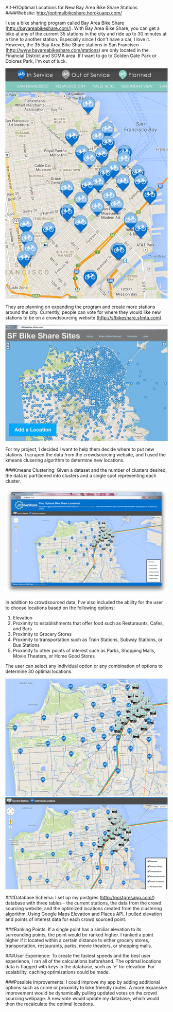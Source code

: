 Alt-H1Optimal Locations for New Bay Area Bike Share Stations
####Website: http://optimalbikeshare.herokuapp.com/

I use a bike sharing program called Bay Area Bike Share (http://bayareabikeshare.com/). With Bay Area Bike Share, you can get a bike at any of the current 35 stations in the city and ride up to 30 minutes at a time to another station. Especially since I don't have a car, I love it. However, the 35 Bay Area Bike Share stations in San Francisco (http://www.bayareabikeshare.com/stations) are only located in the Financial District and SOMA area. If I want to go to Golden Gate Park or Dolores Park, I'm out of luck.

![current stations](https://raw.githubusercontent.com/aluhrs/Optimal_Bike_Share_Locations/master/images/babikesharestations.png)

They are planning on expanding the program and create more stations around the city. Currently, people can vote for where they would like new stations to be on a crowdsourcing website (http://sfbikeshare.sfmta.com).

![http://sfbikeshare.sfmta.com)](https://raw.githubusercontent.com/aluhrs/Optimal_Bike_Share_Locations/master/images/crowdsourcing.png)

For my project, I decided I want to help them decide where to put new stations. I scraped the data from the crowdsourcing website, and I used the kmeans clusering algorithm to determine new locations. 

###Kmeans Clustering:
Given a dataset and the number of clusters desired, the data is partitioned into clusters and a single spot representing each cluster.

![landing_page](https://raw.githubusercontent.com/aluhrs/Optimal_Bike_Share_Locations/master/images/landing.png)

In addition to crowdsourced data, I've also included the ability for the user to choose locations based on the following options:

1. Elevation
2. Proximity to establishments that offer food such as Resturaunts, Cafes, and Bars
3. Proximity to Grocery Stores
4. Proximity to transportation such as Train Stations, Subway Stations, or Bus Stations
5. Proximity to other points of interest such as Parks, Shopping Malls, Movie Theaters, or Home Good Stores

The user can select any individual option or any combination of options to determine 30 optimal locations.

![elevation](https://raw.githubusercontent.com/aluhrs/Optimal_Bike_Share_Locations/master/images/elevation.png)
![all_options](https://raw.githubusercontent.com/aluhrs/Optimal_Bike_Share_Locations/master/images/all_options.png)

###Database Schema:
I set up my postgres (http://postgresapp.com/) database with three tables - the current stations, the data from the crowd sourcing website, and the optimized locations created from the clustering algorithm. Using Google Maps Elevation and Places API, I pulled elevation and points of interest data for each crowd sourced point. 

###Ranking Points:
If a single point has a similiar elevation to its surrounding points, the point would be ranked higher. I ranked a point higher if it located within a certain distance to either grocery stores, transportation, restaurants, parks, movie theaters, or shopping malls.

###User Experience:
To create the fastest speeds and the best user experience, I ran all of the calculations beforehand. The optimal locations data is flagged with keys in the database, such as 'e' for elevation. For scalability, caching optimizations could be made.

###Possible Improvements:
I could improve my app by adding additional options such as crime or proximity to bike friendly routes. A more expansive improvement would be dynamically pulling updated votes on the crowd sourcing webpage. A new vote would update my database, which would then the recalculate the optimal locations. 

